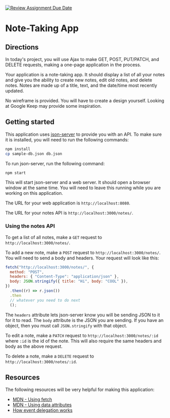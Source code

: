 [![Review Assignment Due Date](https://classroom.github.com/assets/deadline-readme-button-24ddc0f5d75046c5622901739e7c5dd533143b0c8e959d652212380cedb1ea36.svg)](https://classroom.github.com/a/8CLYtKZp)

# Note-Taking App

## Directions

In today's project, you will use Ajax to make GET, POST, PUT/PATCH, and DELETE requests, making a one-page application in the process.

Your application is a note-taking app. It should display a list of all your notes and give you the ability to create new notes, edit old notes, and delete notes. Notes are made up of a title, text, and the date/time most recently updated.

No wireframe is provided. You will have to create a design yourself. Looking at Google Keep may provide some inspiration.

## Getting started

This application uses [json-server](https://github.com/typicode/json-server) to provide you with an API. To make sure it is installed, you will need to run the following commands:

```sh
npm install
cp sample-db.json db.json
```

To run json-server, run the following command:

```sh
npm start
```

This will start json-server and a web server. It should open a browser window at the same time. You will need to leave this running while you are working on this application.

The URL for your web application is `http://localhost:8080`.

The URL for your notes API is `http://localhost:3000/notes/`.

### Using the notes API

To get a list of all notes, make a `GET` request to `http://localhost:3000/notes/`.

To add a new note, make a `POST` request to `http://localhost:3000/notes/`. You will need to send a body and headers. Your request will look like this:

```js
fetch("http://localhost:3000/notes/", {
  method: "POST",
  headers: { "Content-Type": "application/json" },
  body: JSON.stringify({ title: "Hi", body: "COOL" }),
})
  .then((r) => r.json())
  .then
  // whatever you need to do next
  ();
```

The `headers` attribute lets json-server know you will be sending JSON to it for it to read. The `body` attribute is the JSON you are sending. If you have an object, then you must call `JSON.stringify` with that object.

To edit a note, make a `PATCH` request to `http://localhost:3000/notes/:id` where `:id` is the id of the note. This will also require the same headers and body as the above request.

To delete a note, make a `DELETE` request to `http://localhost:3000/notes/:id`.

## Resources

The following resources will be very helpful for making this application:

- [MDN - Using fetch](https://developer.mozilla.org/en-US/docs/Web/API/Fetch_API/Using_Fetch)
- [MDN - Using data attributes](https://developer.mozilla.org/en-US/docs/Learn/HTML/Howto/Use_data_attributes)
- [How event delegation works](https://davidwalsh.name/event-delegate)
